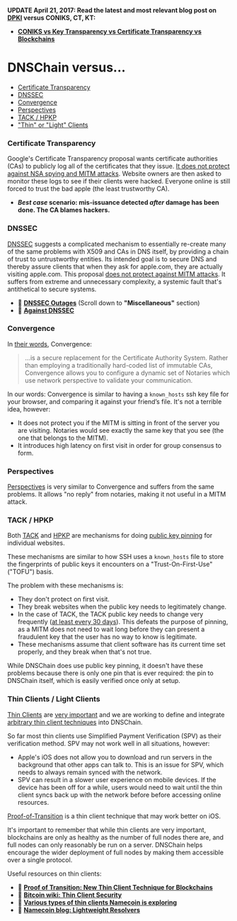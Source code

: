 **UPDATE April 21, 2017: Read the latest and most relevant blog post on [DPKI](https://github.com/okTurtles/dnschain/issues/180#issuecomment-255641398) versus CONIKS, CT, KT:**

- **[CONIKS vs Key Transparency vs Certificate Transparency vs Blockchains](https://blog.okturtles.com/2017/02/coniks-vs-key-transparency-vs-certificate-transparency-vs-blockchains/)**


# DNSChain versus...

- [Certificate Transparency](<#certificate-transparency>)
- [DNSSEC](<#dnssec>)
- [Convergence](<#convergence>)
- [Perspectives](<#perspectives>)
- [TACK / HPKP](<#tack--hpkp>)
- ["Thin" or "Light" Clients](<#thin-clients--light-clients>)

### Certificate Transparency

Google's Certificate Transparency proposal wants certificate authorities (CAs) to publicly log all of the certificates that they issue. [It does not protect against NSA spying and MITM attacks](https://blog.okturtles.com/2015/03/certificate-transparency-on-blockchains/). Website owners are then asked to monitor these logs to see if their clients were hacked. Everyone online is still forced to trust the bad apple (the least trustworthy CA).

- __*Best case* scenario: mis-issuance detected _after_ damage has been done. The CA blames hackers.__

### DNSSEC

[DNSSEC](http://www.icann.org/en/about/learning/factsheets/dnssec-qaa-09oct08-en.htm) suggests a complicated mechanism to essentially re-create many of the same problems with X509 and CAs in DNS itself, by providing a chain of trust to untrustworthy entities. Its intended goal is to secure DNS and thereby assure clients that when they ask for apple.com, they are actually visiting apple.com. This proposal [does not protect against MITM attacks](http://www.thoughtcrime.org/blog/ssl-and-the-future-of-authenticity/). It suffers from extreme and unnecessary complexity, a systemic fault that's antithetical to secure systems.

- :page_facing_up: __[DNSSEC Outages](http://ianix.com/pub/dnssec-outages.html)__ (Scroll down to __"Miscellaneous"__ section)
- :page_facing_up: __[Against DNSSEC](http://sockpuppet.org/blog/2015/01/15/against-dnssec/)__

### Convergence

In [their words](http://convergence.io/details.html), Convergence:

> ...is a secure replacement for the Certificate Authority System. Rather than employing a traditionally hard-coded list of immutable CAs, Convergence allows you to configure a dynamic set of Notaries which use network perspective to validate your communication.

In our words: Convergence is similar to having a `known_hosts` ssh key file for your browser, and comparing it against your friend’s file. It's not a terrible idea, however:

- It does not protect you if the MITM is sitting in front of the server you are visiting. Notaries would see exactly the same key that you see (the one that belongs to the MITM).
- It introduces high latency on first visit in order for group consensus to form.


### Perspectives

[Perspectives](http://perspectives-project.org/) is very similar to Convergence and suffers from the same problems. It allows "no reply" from notaries, making it not useful in a MITM attack.

### TACK / HPKP

Both [TACK](https://lwn.net/Articles/499134/) and [HPKP](https://developer.mozilla.org/en-US/docs/Web/Security/Public_Key_Pinning) are mechanisms for doing [public key pinning](https://en.wikipedia.org/wiki/Transport_Layer_Security#Certificate_pinning) for individual websites.

These mechanisms are similar to how SSH uses a `known_hosts` file to store the fingerprints of public keys it encounters on a "Trust-On-First-Use" ("TOFU") basis.

The problem with these mechanisms is:

- They don't protect on first visit.
- They break websites when the public key needs to legitimately change.
- In the case of TACK, the TACK public key needs to change very frequently ([at least every 30 days](https://lwn.net/Articles/499134/)). This defeats the purpose of pinning, as a MITM does not need to wait long before they can present a fraudulent key that the user has no way to know is legitimate.
- These mechanisms assume that client software has its current time set properly, and they break when that's not true.

While DNSChain does use public key pinning, it doesn't have these problems because there is only one pin that is ever required: the pin to DNSChain itself, which is easily verified once only at setup.

### Thin Clients / Light Clients

[Thin Clients](https://en.bitcoin.it/wiki/Thin_Client_Security) are [very important](https://blog.okturtles.com/2015/06/proof-of-transition-new-thin-client-technique-for-blockchains/) and we are working to define and integrate [arbitrary thin client techniques](https://blog.okturtles.com/2015/06/proof-of-transition-new-thin-client-technique-for-blockchains/) into DNSChain.

So far most thin clients use Simplified Payment Verification (SPV) as their verification method. SPV may not work well in all situations, however:

- Apple's iOS does not allow you to download and run servers in the background that other apps can talk to. This is an issue for SPV, which needs to always remain synced with the network.
- SPV can result in a slower user experience on mobile devices. If the device has been off for a while, users would need to wait until the thin client syncs back up with the network before before accessing online resources.

[Proof-of-Transition](https://blog.okturtles.com/2015/06/proof-of-transition-new-thin-client-technique-for-blockchains/) is a thin client technique that may work better on iOS.

It's important to remember that while thin clients are very important, blockchains are only as healthy as the number of full nodes there are, and full nodes can only reasonably be run on a server. DNSChain helps encourage the wider deployment of full nodes by making them accessible over a single protocol.

Useful resources on thin clients:

- :page_facing_up: __[Proof of Transition: New Thin Client Technique for Blockchains](https://blog.okturtles.com/2015/06/proof-of-transition-new-thin-client-technique-for-blockchains/)__
- :page_facing_up: __[Bitcoin wiki: Thin Client Security](https://en.bitcoin.it/wiki/Thin_Client_Security)__
- :page_facing_up: __[Various types of thin clients Namecoin is exploring](https://github.com/hlandau/ncdocs/blob/master/stateofnamecoin.md)__
- :page_facing_up: __[Namecoin blog: Lightweight Resolvers](http://blog.namecoin.org/post/109811339625/lightweight-resolvers)__
